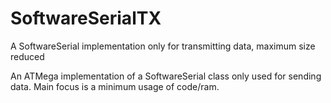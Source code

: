 # SoftwareSerialTX
A SoftwareSerial implementation only for transmitting data, maximum size reduced 

An ATMega implementation of a SoftwareSerial class only used for sending data.
Main focus is a minimum usage of code/ram.
